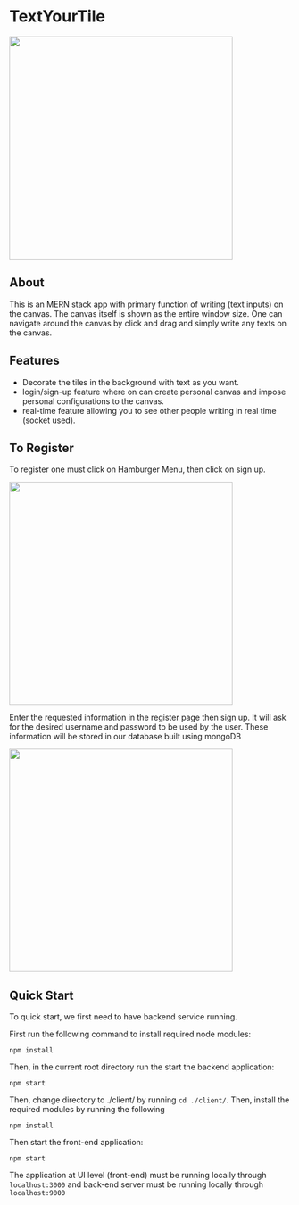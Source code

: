 # TextYourTile

  <img src="https://i.imgur.com/3NUr5pg.png" width=400 height=400>


## About

This is an MERN stack app with primary function of writing (text inputs) on the canvas. The canvas itself is shown as the entire window size. One can navigate around the canvas by click and drag and simply write any texts on the canvas. 

## Features
  - Decorate the tiles in the background with text as you want.
  - login/sign-up feature where on can create personal canvas and impose personal configurations to the canvas. 
  - real-time feature allowing you to see other people writing in real time (socket used).

## To Register
To register one must click on Hamburger Menu, then click on sign up.

<img src="https://i.imgur.com/pTS9ZKQ.png" width=400 height=400>

Enter the requested information in the register page then sign up. It will ask for the desired username and password to be used by the user. These information will be stored in our database built using mongoDB

<img src="https://i.imgur.com/WaXZlkt.png" width=400 height=400>

## Quick Start
To quick start, we first need to have backend service running.

First run the following command to install required node modules:
```
npm install
```
Then, in the current root directory run the start the backend application:
```
npm start
```
Then, change directory to ./client/ by running ``cd ./client/``. Then, install the required modules by running the following
```
npm install
```
Then start the front-end application:
```
npm start
```
The application at UI level (front-end) must be running locally through ``localhost:3000`` and back-end server must be running locally through ``localhost:9000``
